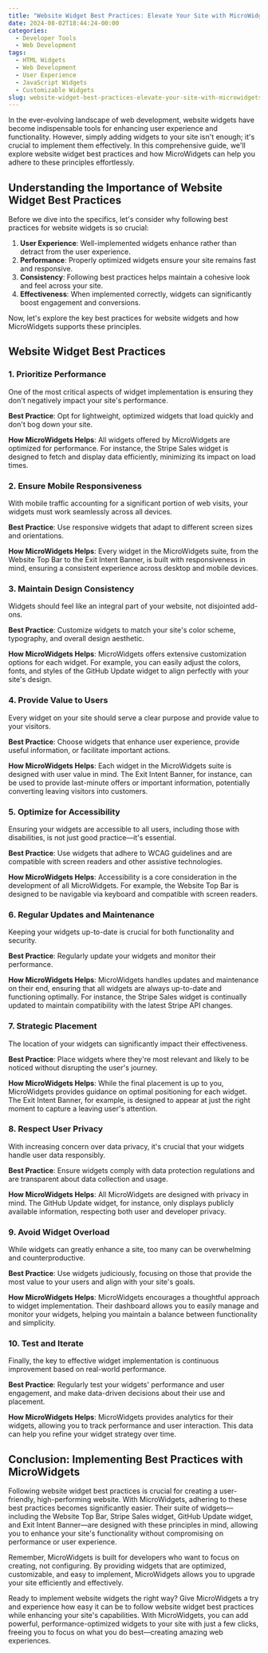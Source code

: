 ```yaml
---
title: "Website Widget Best Practices: Elevate Your Site with MicroWidgets"
date: 2024-08-02T18:44:24-00:00
categories:
  - Developer Tools
  - Web Development
tags:
  - HTML Widgets
  - Web Development
  - User Experience
  - JavaScript Widgets
  - Customizable Widgets
slug: website-widget-best-practices-elevate-your-site-with-microwidgets
---
```

In the ever-evolving landscape of web development, website widgets have become indispensable tools for enhancing user experience and functionality. However, simply adding widgets to your site isn't enough; it's crucial to implement them effectively. In this comprehensive guide, we'll explore website widget best practices and how MicroWidgets can help you adhere to these principles effortlessly.

## Understanding the Importance of Website Widget Best Practices

Before we dive into the specifics, let's consider why following best practices for website widgets is so crucial:

1. **User Experience**: Well-implemented widgets enhance rather than detract from the user experience.
2. **Performance**: Properly optimized widgets ensure your site remains fast and responsive.
3. **Consistency**: Following best practices helps maintain a cohesive look and feel across your site.
4. **Effectiveness**: When implemented correctly, widgets can significantly boost engagement and conversions.

Now, let's explore the key best practices for website widgets and how MicroWidgets supports these principles.

## Website Widget Best Practices

### 1. Prioritize Performance

One of the most critical aspects of widget implementation is ensuring they don't negatively impact your site's performance.

**Best Practice**: Opt for lightweight, optimized widgets that load quickly and don't bog down your site.

**How MicroWidgets Helps**: All widgets offered by MicroWidgets are optimized for performance. For instance, the Stripe Sales widget is designed to fetch and display data efficiently, minimizing its impact on load times.

### 2. Ensure Mobile Responsiveness

With mobile traffic accounting for a significant portion of web visits, your widgets must work seamlessly across all devices.

**Best Practice**: Use responsive widgets that adapt to different screen sizes and orientations.

**How MicroWidgets Helps**: Every widget in the MicroWidgets suite, from the Website Top Bar to the Exit Intent Banner, is built with responsiveness in mind, ensuring a consistent experience across desktop and mobile devices.

### 3. Maintain Design Consistency

Widgets should feel like an integral part of your website, not disjointed add-ons.

**Best Practice**: Customize widgets to match your site's color scheme, typography, and overall design aesthetic.

**How MicroWidgets Helps**: MicroWidgets offers extensive customization options for each widget. For example, you can easily adjust the colors, fonts, and styles of the GitHub Update widget to align perfectly with your site's design.

### 4. Provide Value to Users

Every widget on your site should serve a clear purpose and provide value to your visitors.

**Best Practice**: Choose widgets that enhance user experience, provide useful information, or facilitate important actions.

**How MicroWidgets Helps**: Each widget in the MicroWidgets suite is designed with user value in mind. The Exit Intent Banner, for instance, can be used to provide last-minute offers or important information, potentially converting leaving visitors into customers.

### 5. Optimize for Accessibility

Ensuring your widgets are accessible to all users, including those with disabilities, is not just good practice—it's essential.

**Best Practice**: Use widgets that adhere to WCAG guidelines and are compatible with screen readers and other assistive technologies.

**How MicroWidgets Helps**: Accessibility is a core consideration in the development of all MicroWidgets. For example, the Website Top Bar is designed to be navigable via keyboard and compatible with screen readers.

### 6. Regular Updates and Maintenance

Keeping your widgets up-to-date is crucial for both functionality and security.

**Best Practice**: Regularly update your widgets and monitor their performance.

**How MicroWidgets Helps**: MicroWidgets handles updates and maintenance on their end, ensuring that all widgets are always up-to-date and functioning optimally. For instance, the Stripe Sales widget is continually updated to maintain compatibility with the latest Stripe API changes.

### 7. Strategic Placement

The location of your widgets can significantly impact their effectiveness.

**Best Practice**: Place widgets where they're most relevant and likely to be noticed without disrupting the user's journey.

**How MicroWidgets Helps**: While the final placement is up to you, MicroWidgets provides guidance on optimal positioning for each widget. The Exit Intent Banner, for example, is designed to appear at just the right moment to capture a leaving user's attention.

### 8. Respect User Privacy

With increasing concern over data privacy, it's crucial that your widgets handle user data responsibly.

**Best Practice**: Ensure widgets comply with data protection regulations and are transparent about data collection and usage.

**How MicroWidgets Helps**: All MicroWidgets are designed with privacy in mind. The GitHub Update widget, for instance, only displays publicly available information, respecting both user and developer privacy.

### 9. Avoid Widget Overload

While widgets can greatly enhance a site, too many can be overwhelming and counterproductive.

**Best Practice**: Use widgets judiciously, focusing on those that provide the most value to your users and align with your site's goals.

**How MicroWidgets Helps**: MicroWidgets encourages a thoughtful approach to widget implementation. Their dashboard allows you to easily manage and monitor your widgets, helping you maintain a balance between functionality and simplicity.

### 10. Test and Iterate

Finally, the key to effective widget implementation is continuous improvement based on real-world performance.

**Best Practice**: Regularly test your widgets' performance and user engagement, and make data-driven decisions about their use and placement.

**How MicroWidgets Helps**: MicroWidgets provides analytics for their widgets, allowing you to track performance and user interaction. This data can help you refine your widget strategy over time.

## Conclusion: Implementing Best Practices with MicroWidgets

Following website widget best practices is crucial for creating a user-friendly, high-performing website. With MicroWidgets, adhering to these best practices becomes significantly easier. Their suite of widgets—including the Website Top Bar, Stripe Sales widget, GitHub Update widget, and Exit Intent Banner—are designed with these principles in mind, allowing you to enhance your site's functionality without compromising on performance or user experience.

Remember, MicroWidgets is built for developers who want to focus on creating, not configuring. By providing widgets that are optimized, customizable, and easy to implement, MicroWidgets allows you to upgrade your site efficiently and effectively.

Ready to implement website widgets the right way? Give MicroWidgets a try and experience how easy it can be to follow website widget best practices while enhancing your site's capabilities. With MicroWidgets, you can add powerful, performance-optimized widgets to your site with just a few clicks, freeing you to focus on what you do best—creating amazing web experiences.